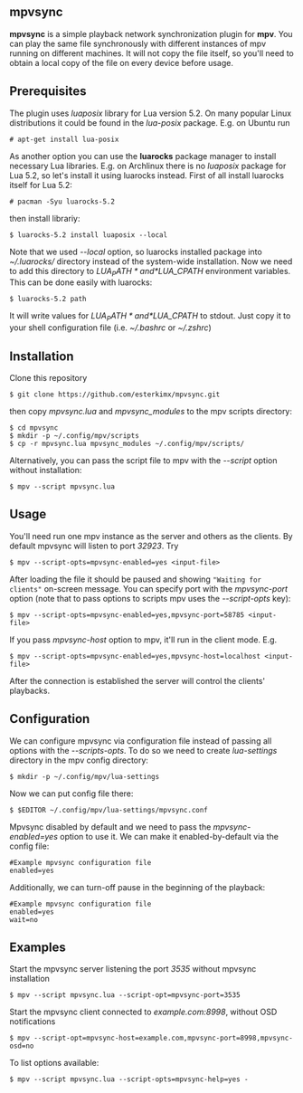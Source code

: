 mpvsync
------------
**mpvsync** is a simple playback network synchronization plugin for **mpv**. You can play the same file synchronously with different instances of mpv running on different machines. It will not copy the file itself, so you'll need to obtain a local copy of the file on every device before usage.

Prerequisites
-------------
The plugin uses *luaposix* library for Lua version 5.2. On many popular Linux distributions it could be found in the *lua-posix* package. E.g. on Ubuntu run
```
# apt-get install lua-posix
```

As another option you can use the **luarocks** package manager to install necessary Lua libraries. E.g. on Archlinux there is no *luaposix* package for Lua 5.2, so let's install it using luarocks instead. First of all install luarocks itself for Lua 5.2:
```
# pacman -Syu luarocks-5.2
```
then install librariy:
```
$ luarocks-5.2 install luaposix --local
```
Note that we used *--local* option, so luarocks installed package into *~/.luarocks/* directory instead of the system-wide installation. Now we need to add this directory to *$LUA_PATH* and *$LUA_CPATH* environment variables. This can be done easily with luarocks:
```
$ luarocks-5.2 path
```
It will write values for *$LUA_PATH* and *$LUA_CPATH* to stdout. Just copy it to your shell configuration file (i.e. *~/.bashrc* or *~/.zshrc*)

Installation
------------
Clone this repository
```
$ git clone https://github.com/esterkimx/mpvsync.git
```

then copy *mpvsync.lua* and *mpvsync_modules* to the mpv scripts directory:
```
$ cd mpvsync
$ mkdir -p ~/.config/mpv/scripts
$ cp -r mpvsync.lua mpvsync_modules ~/.config/mpv/scripts/
```

Alternatively, you can pass the script file to mpv with the *--script* option without installation:
```
$ mpv --script mpvsync.lua
```

Usage
-----
You'll need run one mpv instance as the server and others as the clients. By default mpvsync will listen to port *32923*. Try
```
$ mpv --script-opts=mpvsync-enabled=yes <input-file>
```

After loading the file it should be paused and showing `"Waiting for clients"` on-screen message.
You can specify port with the *mpvsync-port* option (note that to pass options to scripts mpv uses the *--script-opts* key):
```
$ mpv --script-opts=mpvsync-enabled=yes,mpvsync-port=58785 <input-file>
```

If you pass *mpvsync-host* option to mpv, it'll run in the client mode. E.g.
```
$ mpv --script-opts=mpvsync-enabled=yes,mpvsync-host=localhost <input-file>
```

After the connection is established the server will control the clients' playbacks.

Configuration
-------------
We can configure mpvsync via configuration file instead of passing all options with the *--scripts-opts*. To do so we need to create *lua-settings* directory in the mpv config directory:
```
$ mkdir -p ~/.config/mpv/lua-settings
```

Now we can put config file there:
```
$ $EDITOR ~/.config/mpv/lua-settings/mpvsync.conf
```

Mpvsync disabled by default and we need to pass the *mpvsync-enabled=yes* option to use it. We can make it enabled-by-default via the config file:
```
#Example mpvsync configuration file
enabled=yes
```

Additionally, we can turn-off pause in the beginning of the playback:
```
#Example mpvsync configuration file
enabled=yes
wait=no
```

Examples
--------
Start the mpvsync server listening the port *3535* without mpvsync installation
```
$ mpv --script mpvsync.lua --script-opt=mpvsync-port=3535
```

Start the mpvsync client connected to *example.com:8998*, without OSD notifications
```
$ mpv --script-opt=mpvsync-host=example.com,mpvsync-port=8998,mpvsync-osd=no
```

To list options available:
```
$ mpv --script mpvsync.lua --script-opts=mpvsync-help=yes -
```
